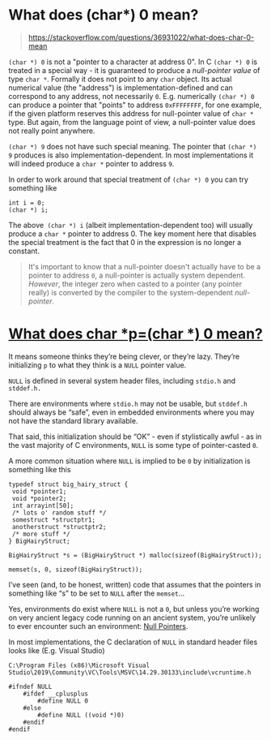 # What does (char*) 0 mean?

> https://stackoverflow.com/questions/36931022/what-does-char-0-mean

`(char *) 0` is not a "pointer to a character at address 0". In C `(char *) 0` is treated in a special way - it is guaranteed to produce a *null-pointer value* of type `char *`. Formally it does not point to any `char` object. Its actual numerical value (the "address") is implementation-defined and can correspond to any address, not necessarily `0`. E.g. numerically `(char *) 0` can produce a pointer that "points" to address `0xFFFFFFFF`, for one example, if the given platform reserves this address for null-pointer value of `char *` type. But again, from the language point of view, a null-pointer value does not really point anywhere.

`(char *) 9` does not have such special meaning. The pointer that `(char *) 9` produces is also implementation-dependent. In most implementations it will indeed produce a `char *` pointer to address `9`.

In order to work around that special treatment of `(char *) 0` you can try something like

```
int i = 0;
(char *) i;
```

The above` (char *) i` (albeit implementation-dependent too) will usually produce a `char *` pointer to address 0. The key moment here that disables the special treatment is the fact that 0 in the expression is no longer a constant.

> It's important to know that a null-pointer doesn't actually have to be a pointer to address `0`, a null-pointer is actually system dependent. *However*, the integer zero when casted to a pointer (any pointer really) is converted by the compiler to the system-dependent *null-pointer*. 




# [What does char *p=(char *) 0 mean?](https://www.quora.com/What-does-char-*p-char-*-0-mean)

It means someone thinks they’re being clever, or they’re lazy. They’re initializing `p` to what they think is a `NULL` pointer value.

`NULL` is defined in several system header files, including `stdio.h` and `stddef.h.`

There are environments where `stdio.h` may not be usable, but `stddef.h` should always be “safe”, even in embedded environments where you may not have the standard library available.


That said, this initialization should be “OK” - even if stylistically awful - as in the vast majority of C environments, `NULL` is some type of pointer-casted `0`.

A more common situation where `NULL` is implied to be `0` by initialization is something like this

```
typedef struct big_hairy_struct { 
 void *pointer1; 
 void *pointer2; 
 int arrayint[50]; 
 /* lots o' random stuff */ 
 somestruct *structptr1; 
 anotherstruct *structptr2; 
 /* more stuff */ 
} BigHairyStruct; 
 
BigHairyStruct *s = (BigHairyStruct *) malloc(sizeof(BigHairyStruct)); 
 
memset(s, 0, sizeof(BigHairyStruct)); 
```

I’ve seen (and, to be honest, written) code that assumes that the pointers in something like “s” to be set to `NULL` after the `memset`…

Yes, environments do exist where `NULL` is not a `0`, but unless you’re working on very ancient legacy code running on an ancient system, you’re unlikely to ever encounter such an environment: [Null Pointers](http://c-faq.com/null/).

In most implementations, the C declaration of `NULL` in standard header files looks like (E.g. Visual Studio)

```
C:\Program Files (x86)\Microsoft Visual Studio\2019\Community\VC\Tools\MSVC\14.29.30133\include\vcruntime.h

#ifndef NULL
    #ifdef __cplusplus
        #define NULL 0
    #else
        #define NULL ((void *)0)
    #endif
#endif
```